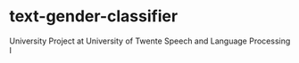 text-gender-classifier
======================

University Project at University of Twente
Speech and Language Processing I
